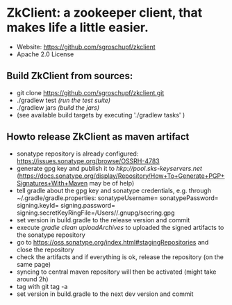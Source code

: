 ZkClient: a zookeeper client, that makes life a little easier. 
=====

+ Website: 			https://github.com/sgroschupf/zkclient
+ Apache 2.0 License


Build ZkClient from sources:
---------------

+ git clone https://github.com/sgroschupf/zkclient.git
+ ./gradlew test _(run the test suite)_
+ ./gradlew jars _(build the jars)_
+ (see available build targets by executing './gradlew tasks' )


Howto release ZkClient as maven artifact
---------------
- sonatype repository is already configured: https://issues.sonatype.org/browse/OSSRH-4783
- generate gpg key and publish it to _hkp://pool.sks-keyservers.net_ (https://docs.sonatype.org/display/Repository/How+To+Generate+PGP+Signatures+With+Maven may be of help)
- tell gradle about the gpg key and sonatype credentials, e.g. through ~/.gradle/gradle.properties: 
    sonatypeUsername=<yourSonatypeUser>
    sonatypePassword=<yourSonatypePassword>
    signing.keyId=<yourKeyId>
    signing.password=<yourKeyPassphrase>
    signing.secretKeyRingFile=/Users/<username>/.gnupg/secring.gpg
- set version in build.gradle to the release version and commit    
- execute _gradle clean uploadArchives_ to uploaded the signed artifacts to the sonatype repository
- go to https://oss.sonatype.org/index.html#stagingRepositories and close the repository 
- check the artifacts and if everything is ok, release the repository (on the same page)
- syncing to central maven repository will then be activated (might take around 2h)
- tag with 
	git tag -a <releaseVersion>
- set version in build.gradle to the next dev version and commit
